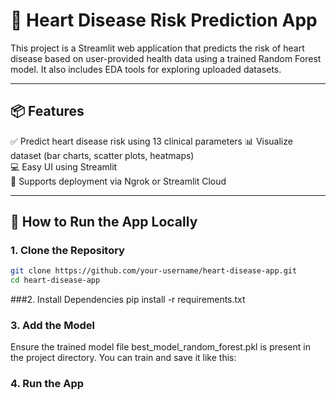 # 💓 Heart Disease Risk Prediction App

This project is a Streamlit web application that predicts the risk of heart disease based on user-provided health data using a trained Random Forest model. It also includes EDA tools for exploring uploaded datasets.

---

## 📦 Features

✅ Predict heart disease risk using 13 clinical parameters 
📊 Visualize dataset (bar charts, scatter plots, heatmaps)  
💻 Easy UI using Streamlit  
🔐 Supports deployment via Ngrok or Streamlit Cloud  

---

## 🚀 How to Run the App Locally

### 1. Clone the Repository

```bash
git clone https://github.com/your-username/heart-disease-app.git
cd heart-disease-app
```
###2. Install Dependencies
pip install -r requirements.txt

### 3. Add the Model
Ensure the trained model file best_model_random_forest.pkl is present in the project directory. You can train and save it like this:

### 4. Run the App
